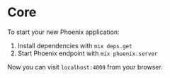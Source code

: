# Core

To start your new Phoenix application:

1. Install dependencies with `mix deps.get`
2. Start Phoenix endpoint with `mix phoenix.server`

Now you can visit `localhost:4000` from your browser.

